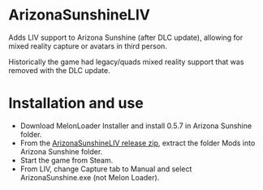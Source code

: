 # ArizonaSunshineLIV
Adds LIV support to Arizona Sunshine (after DLC update), allowing for mixed reality capture or avatars in third person.

Historically the game had legacy/quads mixed reality support that was removed with the DLC update.

# Installation and use
- Download MelonLoader Installer and install 0.5.7 in Arizona Sunshine folder.
- From the [ArizonaSunshineLIV release zip](https://github.com/Jas2o/ArizonaSunshineLIV/releases), extract the folder Mods into Arizona Sunshine folder.
- Start the game from Steam.
- From LIV, change Capture tab to Manual and select ArizonaSunshine.exe (not Melon Loader).
